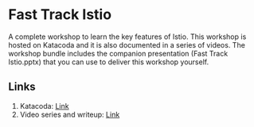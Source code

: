 # Fast Track Istio

A complete workshop to learn the key features of Istio. This workshop is hosted on Katacoda and it is also documented in a series of videos. The workshop bundle includes the companion presentation (Fast Track Istio.pptx) that you can use to deliver this workshop yourself.

## Links

1. Katacoda: [Link](https://katacoda.com/rahulrai/courses/fast-track-istio/)
2. Video series and writeup: [Link](https://azuretar.com/fast-track-istio-workshop-service-mesh-fundamentals/)
